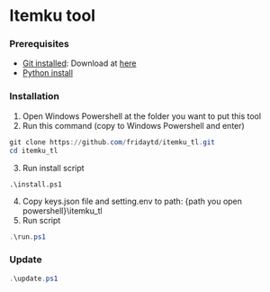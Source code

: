 # Itemku tool
 
### Prerequisites
- [Git installed](https://git-scm.com/book/en/v2/Getting-Started-Installing-Git): Download at [here](https://git-scm.com/downloads/win)
- [Python install](https://www.python.org/downloads/windows/)

### Installation
1. Open Windows Powershell at the folder you want to put this tool
2. Run this command (copy to Windows Powershell and enter)
```Powershell
git clone https://github.com/fridaytd/itemku_tl.git
cd itemku_tl
```
3. Run install script
```Powersheel
.\install.ps1
```
4. Copy keys.json file and setting.env to path: {path you open powershell}\itemku_tl
4. Run script
```PowerShell
.\run.ps1
```

### Update
```Powershell
.\update.ps1
```